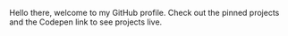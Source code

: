 Hello there, welcome to my GitHub profile. Check out the pinned projects and the  Codepen link  to see projects live.

<!---
Nicole-coder243/Nicole-coder243 is a ✨ special ✨ repository because its `README.md` (this file) appears on your GitHub profile.
You can click the Preview link to take a look at your changes.
--->
